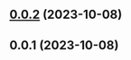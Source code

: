 

## [0.0.2](https://github.com/FE-CodeGenius/codegenius-registry-plugin/compare/0.0.1...0.0.2) (2023-10-08)

## 0.0.1 (2023-10-08)